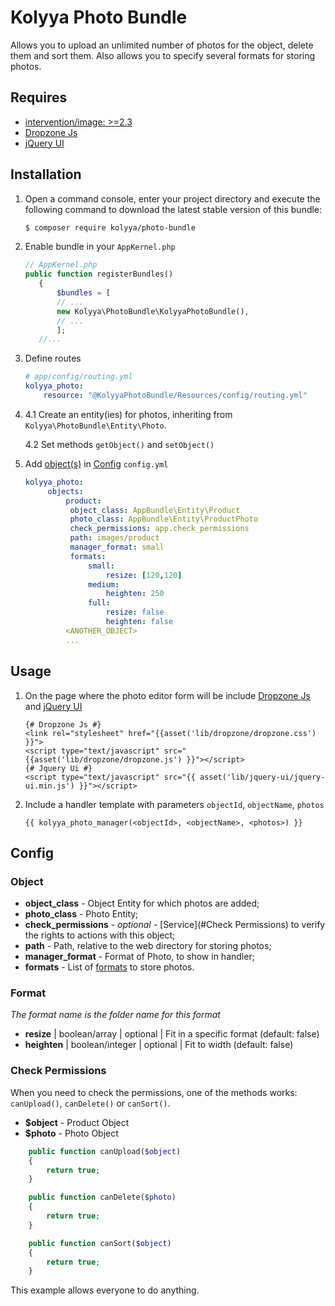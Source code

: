 # Kolyya Photo Bundle
Allows you to upload an unlimited number of photos for the object,
delete them and sort them. Also allows you to specify several formats for storing photos.

## Requires
* [intervention/image: >=2.3](https://packagist.org/packages/intervention/image)
* [Dropzone Js](http://www.dropzonejs.com/)
* [jQuery UI](https://jqueryui.com/)

## Installation

1. Open a command console, enter your project directory and execute the following command to download the latest stable version of this bundle:

    ```bash
    $ composer require kolyya/photo-bundle
    ```

2. Enable bundle in your `AppKernel.php`

    ```php
    // AppKernel.php
    public function registerBundles()
       {
           $bundles = [
           // ...
           new Kolyya\PhotoBundle\KolyyaPhotoBundle(),
           // ...
           ];
       //...

    ```

3. Define routes
    
    ```yaml
    # app/config/routing.yml
    kolyya_photo:
        resource: "@KolyyaPhotoBundle/Resources/config/routing.yml"
    ``` 

4. 
    4.1 Create an entity(ies) for photos, 
    inheriting from `Kolyya\PhotoBundle\Entity\Photo`.
    
    4.2 Set methods `getObject()` and `setObject()`

5. Add [object(s)](#object) in [Config](#Config) `config.yml`

    ```yaml
    kolyya_photo:
         objects:
             product:
              object_class: AppBundle\Entity\Product
              photo_class: AppBundle\Entity\ProductPhoto
              check_permissions: app.check_permissions
              path: images/product
              manager_format: small
              formats:
                  small:
                      resize: [120,120]
                  medium:
                      heighten: 250
                  full:
                      resize: false
                      heighten: false
             <ANOTHER_OBJECT>
             ...
    ```
    
## Usage
1. On the page where the photo editor form will be
include [Dropzone Js](http://www.dropzonejs.com/) and [jQuery UI](https://jqueryui.com/)
    ```twig
    {# Dropzone Js #}
    <link rel="stylesheet" href="{{asset('lib/dropzone/dropzone.css') }}">
    <script type="text/javascript" src="{{asset('lib/dropzone/dropzone.js') }}"></script>
    {# Jquery Ui #}
    <script type="text/javascript" src="{{ asset('lib/jquery-ui/jquery-ui.min.js') }}"></script>
    ```

2. Include a handler template with parameters `objectId`, `objectName`, `photos`
    ```twig
    {{ kolyya_photo_manager(<objectId>, <objectName>, <photos>) }}
    ```
    
## Config

### Object
*  **object_class** - Object Entity for which photos are added;
*  **photo_class** - Photo Entity;
*  **check_permissions** - _optional_ - [Service](#Check Permissions) to verify the rights 
to actions with this object;
*  **path** - Path, relative to the web directory for storing photos;
*  **manager_format** - Format of Photo, to show in handler;
*  **formats** - List of [formats](#format) to store photos.

### Format
_The format name is the folder name for this format_

* **resize** | boolean/array | optional | Fit in a specific format
(default: false)
* **heighten** | boolean/integer | optional | Fit to width
(default: false)

### Check Permissions
When you need to check the permissions, one of the methods works:
`canUpload()`, `canDelete()` or `canSort()`.

* **$object** - Product Object
* **$photo** - Photo Object
```php
    public function canUpload($object)
    {
        return true;
    }

    public function canDelete($photo)
    {
        return true;
    }

    public function canSort($object)
    {
        return true;
    }
```
This example allows everyone to do anything.
